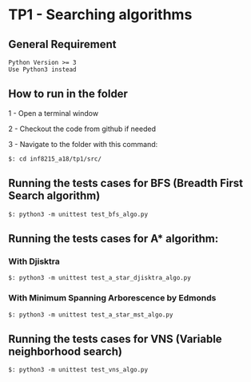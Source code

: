 # TP1 - Searching algorithms

## General Requirement
    Python Version >= 3
    Use Python3 instead
## How to run in the folder

  1 - Open a terminal window
  
  2 - Checkout the code from github if needed
  
  3 - Navigate to the folder with this command: 
  
    $: cd inf8215_a18/tp1/src/
  
## Running the tests cases for BFS (Breadth First Search algorithm)
  
    $: python3 -m unittest test_bfs_algo.py
    
## Running the tests cases for A* algorithm: 
  ### With Djisktra

    $: python3 -m unittest test_a_star_djisktra_algo.py
  
  ### With Minimum Spanning Arborescence by Edmonds
    $: python3 -m unittest test_a_star_mst_algo.py
  
   
## Running the tests cases for VNS (Variable neighborhood search)
    
    $: python3 -m unittest test_vns_algo.py
